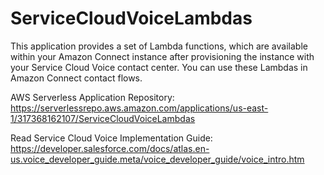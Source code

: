 # ServiceCloudVoiceLambdas

This application provides a set of Lambda functions, which are available within your Amazon Connect instance after provisioning the instance with your Service Cloud Voice contact center. You can use these Lambdas in Amazon Connect contact flows.

AWS Serverless Application Repository: https://serverlessrepo.aws.amazon.com/applications/us-east-1/317368162107/ServiceCloudVoiceLambdas

Read Service Cloud Voice Implementation Guide: https://developer.salesforce.com/docs/atlas.en-us.voice_developer_guide.meta/voice_developer_guide/voice_intro.htm

